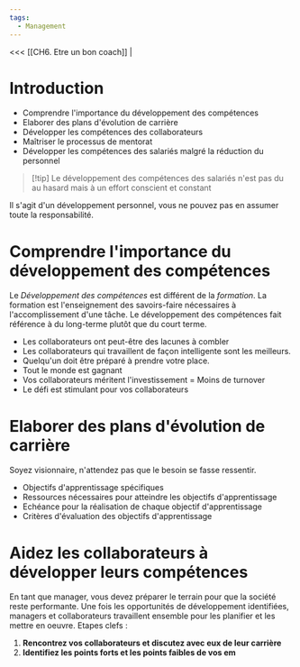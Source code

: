 ```yaml
---
tags:
  - Management
---
```

<<< [[CH6. Etre un bon coach]] |

# Introduction
- Comprendre l'importance du développement des compétences
- Elaborer des plans d'évolution de carrière
- Développer les compétences des collaborateurs
- Maîtriser le processus de mentorat
- Développer les compétences des salariés malgré la réduction du personnel

>[!tip] Le développement des compétences des salariés n'est pas du au hasard mais à un effort conscient et constant

Il s'agit d'un développement personnel, vous ne pouvez pas en assumer toute la responsabilité.

# Comprendre l'importance du développement des compétences
Le *Développement des compétences* est différent de la *formation*. 
La formation est l'enseignement des savoirs-faire nécessaires à l'accomplissement d'une tâche.
Le développement des compétences fait référence à du long-terme plutôt que du court terme.

- Les collaborateurs ont peut-être des lacunes à combler
- Les collaborateurs qui travaillent de façon intelligente sont les meilleurs.
- Quelqu'un doit être préparé à prendre votre place.
- Tout le monde est gagnant
- Vos collaborateurs méritent l'investissement = Moins de turnover
- Le défi est stimulant pour vos collaborateurs

# Elaborer des plans d'évolution de carrière
Soyez visionnaire, n'attendez pas que le besoin se fasse ressentir.
- Objectifs d'apprentissage spécifiques
- Ressources nécessaires pour atteindre les objectifs d'apprentissage
- Echéance pour la réalisation de chaque objectif d'apprentissage
- Critères d'évaluation des objectifs d'apprentissage

# Aidez les collaborateurs à développer leurs compétences
En tant que manager, vous devez préparer le terrain pour que la société reste performante. Une fois les opportunités de développement identifiées, managers et collaborateurs travaillent ensemble pour les planifier et les mettre en oeuvre.
Etapes clefs : 
1. **Rencontrez vos collaborateurs et discutez avec eux de leur carrière**
2. **Identifiez les points forts et les points faibles de vos em**